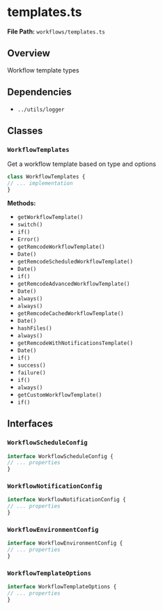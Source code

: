 # templates.ts

**File Path:** `workflows/templates.ts`

## Overview

Workflow template types

## Dependencies

- `../utils/logger`

## Classes

### `WorkflowTemplates`

Get a workflow template based on type and options

```typescript
class WorkflowTemplates {
// ... implementation
}
```

**Methods:**

- `getWorkflowTemplate()`
- `switch()`
- `if()`
- `Error()`
- `getRemcodeWorkflowTemplate()`
- `Date()`
- `getRemcodeScheduledWorkflowTemplate()`
- `Date()`
- `if()`
- `getRemcodeAdvancedWorkflowTemplate()`
- `Date()`
- `always()`
- `always()`
- `getRemcodeCachedWorkflowTemplate()`
- `Date()`
- `hashFiles()`
- `always()`
- `getRemcodeWithNotificationsTemplate()`
- `Date()`
- `if()`
- `success()`
- `failure()`
- `if()`
- `always()`
- `getCustomWorkflowTemplate()`
- `if()`

## Interfaces

### `WorkflowScheduleConfig`

```typescript
interface WorkflowScheduleConfig {
// ... properties
}
```

### `WorkflowNotificationConfig`

```typescript
interface WorkflowNotificationConfig {
// ... properties
}
```

### `WorkflowEnvironmentConfig`

```typescript
interface WorkflowEnvironmentConfig {
// ... properties
}
```

### `WorkflowTemplateOptions`

```typescript
interface WorkflowTemplateOptions {
// ... properties
}
```

